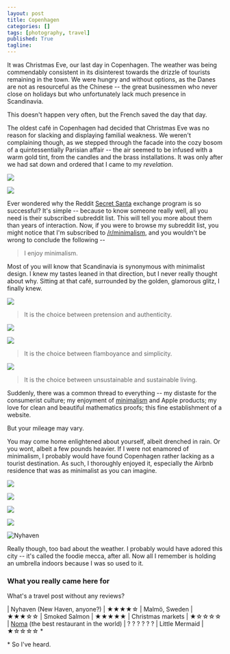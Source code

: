 ```yaml
---
layout: post
title: Copenhagen
categories: []
tags: [photography, travel]
published: True
tagline: 
---
```



It was Christmas Eve, our last day in Copenhagen. The weather was being commendably consistent in its disinterest towards the drizzle of tourists remaining in the town. We were hungry and without options, as the Danes are not as resourceful as the Chinese -- the great businessmen who never close on holidays but who unfortunately lack much presence in Scandinavia.

This doesn't happen very often, but the French saved the day that day.

The oldest café in Copenhagen had decided that Christmas Eve was no reason for slacking and displaying familial weakness. We weren't complaining though, as we stepped through the facade into the cozy bosom of a quintessentially Parisian affair -- the air seemed to be infused with a warm gold tint, from the candles and the brass installations. It was only after we had sat down and ordered that I came to my _revelation_.

<!-- ![](/img/copenhagen/IMG_8766.jpg) -->

![](/img/copenhagen/IMG_8771.jpg)

![](/img/copenhagen/IMG_8772.jpg)

Ever wondered why the Reddit [Secret Santa](http://redditgifts.com/exchanges/secret-santa-2014/) exchange program is so successful? It's simple -- because to know someone really well, all you need is their subscribed subreddit list. This will tell you more about them than years of interaction. Now, if you were to browse my subreddit list, you might notice that I'm subscribed to [/r/minimalism](http://www.reddit.com/r/minimalism), and you wouldn't be wrong to conclude the following --

> I enjoy minimalism.

Most of you will know that Scandinavia is synonymous with minimalist design. I knew my tastes leaned in that direction, but I never really thought about why. 
Sitting at that café, surrounded by the golden, glamorous glitz, I finally knew.

![](/img/copenhagen/IMG_8860.jpg)

> It is the choice between pretension and authenticity.

<!-- ![](/img/copenhagen/IMG_8776.jpg) -->

<!-- ![](/img/copenhagen/IMG_8777.jpg) -->

![](/img/copenhagen/IMG_8781.jpg)

![](/img/copenhagen/IMG_8783.jpg)

> It is the choice between flamboyance and simplicity.

![](/img/copenhagen/IMG_8797.jpg)

> It is the choice between unsustainable and sustainable living.

Suddenly, there was a common thread to everything -- my distaste for the consumerist culture; my enjoyment of [minimalism](http://www.minimallyminimal.com/) and Apple products; my love for clean and beautiful mathematics proofs; this fine establishment of a website.

But your mileage may vary.

You may come home enlightened about yourself, albeit drenched in rain. Or you wont, albeit a few pounds heavier. If I were not enamored of minimalism, I probably would have found Copenhagen rather lacking as a tourist destination. As such, I thoroughly enjoyed it, especially the Airbnb residence that was as minimalist as you can imagine.

![](/img/copenhagen/IMG_8784.jpg)

<!-- ![](/img/copenhagen/IMG_8788.jpg) -->

<!-- ![](/img/copenhagen/IMG_8795.jpg) -->


<!-- ![](/img/copenhagen/IMG_8801.jpg) -->

![](/img/copenhagen/IMG_8816.jpg)

![](/img/copenhagen/IMG_8842.jpg)

<!-- ![](/img/copenhagen/IMG_8855.jpg) -->

![](/img/copenhagen/IMG_8866.jpg)

<!-- ![](/img/copenhagen/IMG_8886.jpg) -->

![Nyhaven](/img/copenhagen/IMG_8888.jpg)

Really though, too bad about the weather. I probably would have adored this city -- it's called the foodie mecca, after all. Now all I remember is holding an umbrella indoors because I was so used to it.

### What you really came here for

What's a travel post without any reviews?

| Nyhaven (New Haven, anyone?) | ★★★★☆
| Malmö, Sweden                | ★★★☆☆
| Smoked Salmon                | ★★★★★
| Christmas markets            | ★☆☆☆☆
| [Noma](http://noma.dk) (the best restaurant in the world)      | ? ? ? ? ? ?
| Little Mermaid               | ★☆☆☆☆ *


\* So I've heard.